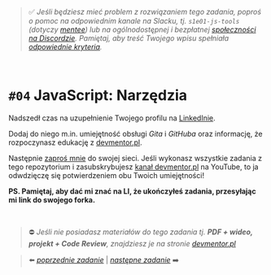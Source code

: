> :white_check_mark: *Jeśli będziesz mieć problem z rozwiązaniem tego zadania, poproś o pomoc na odpowiednim kanale na Slacku, tj. `s1e01-js-tools` (dotyczy [mentee](https://devmentor.pl/mentoring-javascript/)) lub na ogólnodostępnej i bezpłatnej [społeczności na Discordzie](https://devmentor.pl/discord). Pamiętaj, aby treść Twojego wpisu spełniała [odpowiednie kryteria](https://devmentor.pl/jak-prosic-o-pomoc/).*

&nbsp;

# `#04` JavaScript: Narzędzia

Nadszedł czas na uzupełnienie Twojego profilu na [LinkedInie](https://www.linkedin.com/).

Dodaj do niego m.in. umiejętność obsługi *Gita* i *GitHuba* oraz informację, że rozpoczynasz edukację z [devmentor.pl](https://www.linkedin.com/school/devmentor-pl/).

Następnie [zaproś mnie](https://www.linkedin.com/in/mateusz-bogolubow/) do swojej sieci. Jeśli wykonasz wszystkie zadania z tego repozytorium i zasubskrybujesz [kanał devmentor.pl](https://www.youtube.com/channel/UCXasVW0-mZLLoufw_uH9okA) na YouTube, to ja odwdzięczę się potwierdzeniem obu Twoich umiejętności!

**PS. Pamiętaj, aby dać mi znać na LI, że ukończyłeś zadania, przesyłając mi link do swojego forka.**

&nbsp;
> :no_entry: *Jeśli nie posiadasz materiałów do tego zadania tj. **PDF + wideo, projekt + Code Review**, znajdziesz je na stronie [devmentor.pl](https://devmentor.pl/workshop-js-tools/)*

> :arrow_left: [*poprzednie zadanie*](./../03) | [*następne zadanie*](./../05) :arrow_right:
